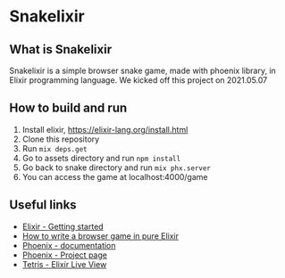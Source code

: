 # Snakelixir

## What is Snakelixir

Snakelixir is a simple browser snake game, made with phoenix library, in Elixir programming language.
We kicked off this project on 2021.05.07

## How to build and run

1. Install elixir, https://elixir-lang.org/install.html
2. Clone this repository
3. Run `mix deps.get`
4. Go to assets directory and run `npm install`
5. Go back to snake directory and run `mix phx.server`
6. You can access the game at localhost:4000/game

## Useful links

- [Elixir - Getting started](https://elixir-lang.org/getting-started/introduction.html)
- [How to write a browser game in pure Elixir](https://medium.com/@neslinesli93/how-to-write-a-browser-game-in-pure-elixir-part-1-af759c7cd2b2)
- [Phoenix - documentation](https://hexdocs.pm/phoenix/overview.html)
- [Phoenix - Project page](https://www.phoenixframework.org/)
- [Tetris - Elixir Live View](https://www.youtube.com/watch?v=8h8tWcz115M&list=PLKBMoE8mCkXi-sAkesjaUnDQqyrkAK8R5)